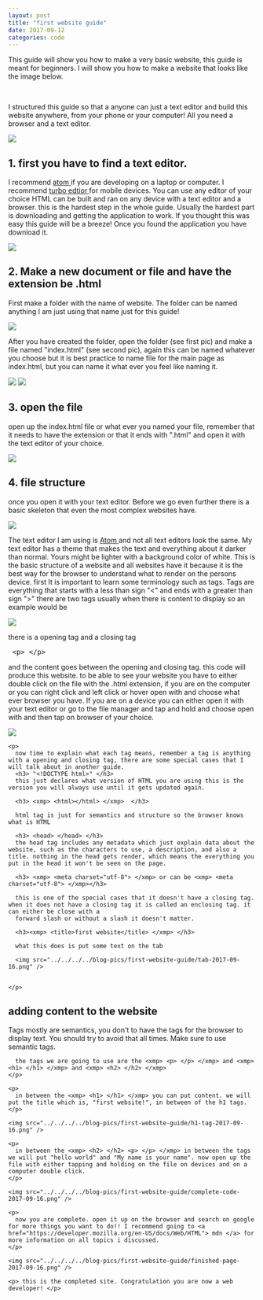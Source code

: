 ```yaml
---
layout: post
title: "first website guide"
date: 2017-09-12
categories: code
---
```



This guide will show you how to make a very basic website, this guide is meant for
beginners. I will show you how to make a website that looks like the image below.

<br />

I structured this guide so that a anyone can just a text editor and build this website
anywhere, from your phone or your computer! All you need a browser and a text editor.

<img src="../../../../blog-pics/first-website-guide/finished-page-2017-09-16.png" />


<section>

<h2>1. first you have to find a text editor. </h2>
<p>
  I recommend <a href="https://atom.io/"> atom </a> if you are developing on a laptop or computer. I recommend
  <a href="https://play.google.com/store/apps/details?id=com.maskyn.fileeditor&hl=en"> turbo edtior </a> for mobile devices. You can use any editor of your choice HTML can be built and ran on any device with a text editor and a browser. this is the hardest step in the whole guide. Usually the hardest part is downloading and getting the application to work. If you thought this was easy this guide will be a breeze! Once you found the application you have download it.
</p>

<div>
  <img src="../../../../blog-pics/first-website-guide/atom-text-editor-2017-09-16.png" />
</div>
</section>
<section>

  <h2> 2. Make a new document or file and have the extension be .html </h2>

  <div>
    <p>
      First make a folder with the name of website. The folder can be named anything
      I am just using that name just for this guide!
    </p>
    <img src="../../../../blog-pics/first-website-guide/folder-name-2017-09-16.png" />
  </div>
  <div>
    <p>
      After you have created the folder, open the folder (see first pic) and make a file named "index.html" (see second pic), again this can be named whatever you choose but it is best practice to name file for the main page as index.html, but you can name it what ever you feel like naming it.
    </p>
    <img src="../../../../blog-pics/first-website-guide/folder-name-2017-09-16.png" />
    <img src="../../../../blog-pics/first-website-guide/files-name-2017-09-16.png" />
  </div>

</section>
<section>
  <h2> 3. open the file </h2>

  <div>
    <p>
      open up the index.html file or what ever you named your file, remember that it needs to have the extension or that it ends with ".html" and open it with the text editor of your choice.
    </p>
    <img src="../../../../blog-pics/first-website-guide/open-file-2017-09-16.png" />
  </div>
</section>
<section>
  <h2> 4. file structure </h2>

  <div>
    <p>
      once you open it with your text editor. Before we go even further there is a basic skeleton that even the most complex websites have.
    </p>
    <img src="../../../../blog-pics/first-website-guide/html-skeleton-2017-09-16.png" />
    <p>
      The text editor I am using is <a href="https://atom.io/"> Atom </a> and not all text editors look the same. My text editor has a theme that makes the text and everything about it darker than normal. Yours might be lighter with a background color of white.
      This is the basic structure of a website and all websites have it because it is the best way for the browser to understand what to render on the persons device. first It is important to learn some terminology such as tags. Tags are everything that starts with a less than sign "<" and ends with a greater than sign ">" there are two tags usually when there is content to display so an example would be
    </p>
    <img src="../../../../blog-pics/first-website-guide/tags-explain-2017-09-16.png" />
    <p>
    there is a opening tag and a closing tag <xmp> <p> </p> </xmp> and the content goes between the opening and closing tag. this code will produce this website. to be able to see your website you have to either double click on the file with the .html extension, if you are on the computer or you can right click and left click or hover open with and choose what ever browser you have. If you are on a device you can either open it with your text editor or go to the file manager and tap and hold and choose open with and then tap on browser of your choice.
    </p>
    <img src="../../../../blog-pics/first-website-guide/hi-2017-09-16.png" />

    <p>
      now time to explain what each tag means, remember a tag is anything with a opening and closing tag, there are some special cases that I will talk about in another guide.
      <h3> "<!DOCTYPE html>" </h3>
      this just declares what version of HTML you are using this is the version you will always use until it gets updated again.

      <h3> <xmp> <html></html> </xmp>  </h3>

      html tag is just for semantics and structure so the browser knows what is HTML

      <h3> <head> </head> </h3>
      the head tag includes any metadata which just explain data about the website, such as the characters to use, a description, and also a title. nothing in the head gets render, which means the everything you put in the head it won't be seen on the page.

      <h3> <xmp> <meta charset="utf-8"> </xmp> or can be <xmp> <meta charset="utf-8"> </xmp></h3>

      this is one of the special cases that it doesn't have a closing tag. when it does not have a closing tag it is called an enclosing tag. it can either be close with a
      forward slash or without a slash it doesn't matter.

      <h3><xmp> <title>first website</title> </xmp> </h3>

      what this does is put some text on the tab

      <img src="../../../../blog-pics/first-website-guide/tab-2017-09-16.png" />


    </p>
  </div>
</section>

<section>
  <h2> adding content to the website </h2>

  <section>
    <p>
      Tags mostly are semantics, you don't to have the tags for the browser to display text. You should try to avoid that all times. Make sure to use semantic tags.

      the tags we are going to use are the <xmp> <p> </p> </xmp> and <xmp> <h1> </h1> </xmp> and <xmp> <h2> </h2> </xmp>
    </p>

    <p>
      in between the <xmp> <h1> </h1> </xmp> you can put content. we will put the title which is, "first website!", in between of the h1 tags.
    </p>

    <img src="../../../../blog-pics/first-website-guide/h1-tag-2017-09-16.png" />

    <p>
      in between the <xmp> <h2> </h2> <p> </p> </xmp> in between the tags we will put "hello world" and "My name is your name". now open up the file with either tapping and holding on the file on devices and on a computer double click.
    </p>

    <img src="../../../../blog-pics/first-website-guide/complete-code-2017-09-16.png" />

    <p>
      now you are complete. open it up on the browser and search on google for more things you want to do!! I recommend going to <a href="https://developer.mozilla.org/en-US/docs/Web/HTML"> mdn </a> for more information on all topics i discussed.
    </p>

    <img src="../../../../blog-pics/first-website-guide/finished-page-2017-09-16.png" />

    <p> this is the completed site. Congratulation you are now a web developer! </p>
  </section>
</section>

